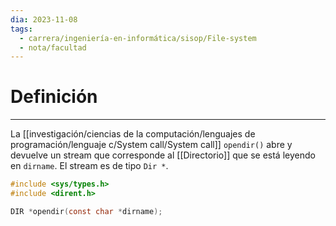 ```yaml
---
dia: 2023-11-08
tags:
  - carrera/ingeniería-en-informática/sisop/File-system
  - nota/facultad
---
```

# Definición
---
La [[investigación/ciencias de la computación/lenguajes de programación/lenguaje c/System call/System call]] `opendir()` abre y devuelve un stream que corresponde al [[Directorio]] que se está leyendo en `dirname`. El stream es de tipo `Dir *`.

```c
#include <sys/types.h>
#include <dirent.h>

DIR *opendir(const char *dirname);
```
 
